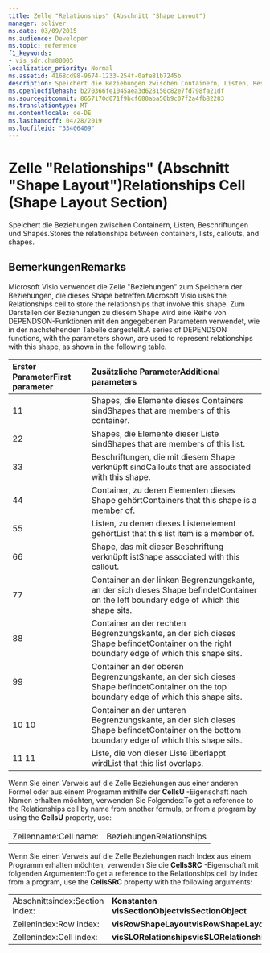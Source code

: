 ```yaml
---
title: Zelle "Relationships" (Abschnitt "Shape Layout")
manager: soliver
ms.date: 03/09/2015
ms.audience: Developer
ms.topic: reference
f1_keywords:
- vis_sdr.chm80005
localization_priority: Normal
ms.assetid: 4168cd98-9674-1233-254f-0afe81b7245b
description: Speichert die Beziehungen zwischen Containern, Listen, Beschriftungen und Shapes.
ms.openlocfilehash: b270366fe1045aea3d628150c82e7fd798fa21df
ms.sourcegitcommit: 8657170d071f9bcf680aba50b9c07f2a4fb82283
ms.translationtype: MT
ms.contentlocale: de-DE
ms.lasthandoff: 04/28/2019
ms.locfileid: "33406409"
---
```

# <a name="relationships-cell-shape-layout-section"></a><span data-ttu-id="8761a-103">Zelle "Relationships" (Abschnitt "Shape Layout")</span><span class="sxs-lookup"><span data-stu-id="8761a-103">Relationships Cell (Shape Layout Section)</span></span>

<span data-ttu-id="8761a-104">Speichert die Beziehungen zwischen Containern, Listen, Beschriftungen und Shapes.</span><span class="sxs-lookup"><span data-stu-id="8761a-104">Stores the relationships between containers, lists, callouts, and shapes.</span></span> 
  
## <a name="remarks"></a><span data-ttu-id="8761a-105">Bemerkungen</span><span class="sxs-lookup"><span data-stu-id="8761a-105">Remarks</span></span>

 <span data-ttu-id="8761a-106">Microsoft Visio verwendet die Zelle "Beziehungen" zum Speichern der Beziehungen, die dieses Shape betreffen.</span><span class="sxs-lookup"><span data-stu-id="8761a-106">Microsoft Visio uses the Relationships cell to store the relationships that involve this shape.</span></span> <span data-ttu-id="8761a-107">Zum Darstellen der Beziehungen zu diesem Shape wird eine Reihe von DEPENDSON-Funktionen mit den angegebenen Parametern verwendet, wie in der nachstehenden Tabelle dargestellt.</span><span class="sxs-lookup"><span data-stu-id="8761a-107">A series of DEPENDSON functions, with the parameters shown, are used to represent relationships with this shape, as shown in the following table.</span></span> 
  
|<span data-ttu-id="8761a-108">**Erster Parameter**</span><span class="sxs-lookup"><span data-stu-id="8761a-108">**First parameter**</span></span>|<span data-ttu-id="8761a-109">**Zusätzliche Parameter**</span><span class="sxs-lookup"><span data-stu-id="8761a-109">**Additional parameters**</span></span>|
|:-----|:-----|
|<span data-ttu-id="8761a-110">1</span><span class="sxs-lookup"><span data-stu-id="8761a-110">1</span></span>  <br/> |<span data-ttu-id="8761a-111">Shapes, die Elemente dieses Containers sind</span><span class="sxs-lookup"><span data-stu-id="8761a-111">Shapes that are members of this container.</span></span>  <br/> |
|<span data-ttu-id="8761a-112">2</span><span class="sxs-lookup"><span data-stu-id="8761a-112">2</span></span>  <br/> |<span data-ttu-id="8761a-113">Shapes, die Elemente dieser Liste sind</span><span class="sxs-lookup"><span data-stu-id="8761a-113">Shapes that are members of this list.</span></span>  <br/> |
|<span data-ttu-id="8761a-114">3</span><span class="sxs-lookup"><span data-stu-id="8761a-114">3</span></span>  <br/> |<span data-ttu-id="8761a-115">Beschriftungen, die mit diesem Shape verknüpft sind</span><span class="sxs-lookup"><span data-stu-id="8761a-115">Callouts that are associated with this shape.</span></span>  <br/> |
|<span data-ttu-id="8761a-116">4</span><span class="sxs-lookup"><span data-stu-id="8761a-116">4</span></span>  <br/> |<span data-ttu-id="8761a-117">Container, zu deren Elementen dieses Shape gehört</span><span class="sxs-lookup"><span data-stu-id="8761a-117">Containers that this shape is a member of.</span></span>  <br/> |
|<span data-ttu-id="8761a-118">5</span><span class="sxs-lookup"><span data-stu-id="8761a-118">5</span></span>  <br/> |<span data-ttu-id="8761a-119">Listen, zu denen dieses Listenelement gehört</span><span class="sxs-lookup"><span data-stu-id="8761a-119">List that this list item is a member of.</span></span>  <br/> |
|<span data-ttu-id="8761a-120">6</span><span class="sxs-lookup"><span data-stu-id="8761a-120">6</span></span>  <br/> |<span data-ttu-id="8761a-121">Shape, das mit dieser Beschriftung verknüpft ist</span><span class="sxs-lookup"><span data-stu-id="8761a-121">Shape associated with this callout.</span></span>  <br/> |
|<span data-ttu-id="8761a-122">7</span><span class="sxs-lookup"><span data-stu-id="8761a-122">7</span></span>  <br/> |<span data-ttu-id="8761a-123">Container an der linken Begrenzungskante, an der sich dieses Shape befindet</span><span class="sxs-lookup"><span data-stu-id="8761a-123">Container on the left boundary edge of which this shape sits.</span></span>  <br/> |
|<span data-ttu-id="8761a-124">8</span><span class="sxs-lookup"><span data-stu-id="8761a-124">8</span></span>  <br/> |<span data-ttu-id="8761a-125">Container an der rechten Begrenzungskante, an der sich dieses Shape befindet</span><span class="sxs-lookup"><span data-stu-id="8761a-125">Container on the right boundary edge of which this shape sits.</span></span>  <br/> |
|<span data-ttu-id="8761a-126">9</span><span class="sxs-lookup"><span data-stu-id="8761a-126">9</span></span>  <br/> |<span data-ttu-id="8761a-127">Container an der oberen Begrenzungskante, an der sich dieses Shape befindet</span><span class="sxs-lookup"><span data-stu-id="8761a-127">Container on the top boundary edge of which this shape sits.</span></span>  <br/> |
|<span data-ttu-id="8761a-128">10 </span><span class="sxs-lookup"><span data-stu-id="8761a-128">10</span></span>  <br/> |<span data-ttu-id="8761a-129">Container an der unteren Begrenzungskante, an der sich dieses Shape befindet</span><span class="sxs-lookup"><span data-stu-id="8761a-129">Container on the bottom boundary edge of which this shape sits.</span></span>  <br/> |
|<span data-ttu-id="8761a-130">11 </span><span class="sxs-lookup"><span data-stu-id="8761a-130">11</span></span>  <br/> |<span data-ttu-id="8761a-131">Liste, die von dieser Liste überlappt wird</span><span class="sxs-lookup"><span data-stu-id="8761a-131">List that this list overlaps.</span></span>  <br/> |
   
<span data-ttu-id="8761a-132">Wenn Sie einen Verweis auf die Zelle Beziehungen aus einer anderen Formel oder aus einem Programm mithilfe der **CellsU** -Eigenschaft nach Namen erhalten möchten, verwenden Sie Folgendes:</span><span class="sxs-lookup"><span data-stu-id="8761a-132">To get a reference to the Relationships cell by name from another formula, or from a program by using the **CellsU** property, use:</span></span> 
  
|||
|:-----|:-----|
|<span data-ttu-id="8761a-133">Zellenname:</span><span class="sxs-lookup"><span data-stu-id="8761a-133">Cell name:</span></span>  <br/> |<span data-ttu-id="8761a-134">Beziehungen</span><span class="sxs-lookup"><span data-stu-id="8761a-134">Relationships</span></span>  <br/> |
   
<span data-ttu-id="8761a-135">Wenn Sie einen Verweis auf die Zelle Beziehungen nach Index aus einem Programm erhalten möchten, verwenden Sie die **CellsSRC** -Eigenschaft mit folgenden Argumenten:</span><span class="sxs-lookup"><span data-stu-id="8761a-135">To get a reference to the Relationships cell by index from a program, use the **CellsSRC** property with the following arguments:</span></span> 
  
|||
|:-----|:-----|
|<span data-ttu-id="8761a-136">Abschnittsindex:</span><span class="sxs-lookup"><span data-stu-id="8761a-136">Section index:</span></span>  <br/> |<span data-ttu-id="8761a-137">**Konstanten visSectionObject**</span><span class="sxs-lookup"><span data-stu-id="8761a-137">**visSectionObject**</span></span> <br/> |
|<span data-ttu-id="8761a-138">Zeilenindex:</span><span class="sxs-lookup"><span data-stu-id="8761a-138">Row index:</span></span>  <br/> |<span data-ttu-id="8761a-139">**visRowShapeLayout**</span><span class="sxs-lookup"><span data-stu-id="8761a-139">**visRowShapeLayout**</span></span> <br/> |
|<span data-ttu-id="8761a-140">Zellenindex:</span><span class="sxs-lookup"><span data-stu-id="8761a-140">Cell index:</span></span>  <br/> |<span data-ttu-id="8761a-141">**visSLORelationships**</span><span class="sxs-lookup"><span data-stu-id="8761a-141">**visSLORelationships**</span></span> <br/> |
   

